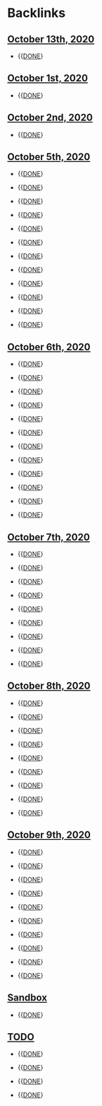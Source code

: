 
# Backlinks
## [October 13th, 2020](<October 13th, 2020.md>)
- {{[DONE](<DONE.md>)}

## [October 1st, 2020](<October 1st, 2020.md>)
- {{[DONE](<DONE.md>)}

## [October 2nd, 2020](<October 2nd, 2020.md>)
- {{[DONE](<DONE.md>)}

## [October 5th, 2020](<October 5th, 2020.md>)
- {{[DONE](<DONE.md>)}

- {{[DONE](<DONE.md>)}

- {{[DONE](<DONE.md>)}

- {{[DONE](<DONE.md>)}

- {{[DONE](<DONE.md>)}

- {{[DONE](<DONE.md>)}

- {{[DONE](<DONE.md>)}

- {{[DONE](<DONE.md>)}

- {{[DONE](<DONE.md>)}

- {{[DONE](<DONE.md>)}

- {{[DONE](<DONE.md>)}

- {{[DONE](<DONE.md>)}

## [October 6th, 2020](<October 6th, 2020.md>)
- {{[DONE](<DONE.md>)}

- {{[DONE](<DONE.md>)}

- {{[DONE](<DONE.md>)}

- {{[DONE](<DONE.md>)}

- {{[DONE](<DONE.md>)}

- {{[DONE](<DONE.md>)}

- {{[DONE](<DONE.md>)}

- {{[DONE](<DONE.md>)}

- {{[DONE](<DONE.md>)}

- {{[DONE](<DONE.md>)}

- {{[DONE](<DONE.md>)}

- {{[DONE](<DONE.md>)}

## [October 7th, 2020](<October 7th, 2020.md>)
- {{[DONE](<DONE.md>)}

- {{[DONE](<DONE.md>)}

- {{[DONE](<DONE.md>)}

- {{[DONE](<DONE.md>)}

- {{[DONE](<DONE.md>)}

- {{[DONE](<DONE.md>)}

- {{[DONE](<DONE.md>)}

- {{[DONE](<DONE.md>)}

- {{[DONE](<DONE.md>)}

## [October 8th, 2020](<October 8th, 2020.md>)
- {{[DONE](<DONE.md>)}

- {{[DONE](<DONE.md>)}

- {{[DONE](<DONE.md>)}

- {{[DONE](<DONE.md>)}

- {{[DONE](<DONE.md>)}

- {{[DONE](<DONE.md>)}

- {{[DONE](<DONE.md>)}

- {{[DONE](<DONE.md>)}

- {{[DONE](<DONE.md>)}

## [October 9th, 2020](<October 9th, 2020.md>)
- {{[DONE](<DONE.md>)}

- {{[DONE](<DONE.md>)}

- {{[DONE](<DONE.md>)}

- {{[DONE](<DONE.md>)}

- {{[DONE](<DONE.md>)}

- {{[DONE](<DONE.md>)}

- {{[DONE](<DONE.md>)}

- {{[DONE](<DONE.md>)}

- {{[DONE](<DONE.md>)}

- {{[DONE](<DONE.md>)}

## [Sandbox](<Sandbox.md>)
- {{[DONE](<DONE.md>)}

## [TODO](<TODO.md>)
- {{[DONE](<DONE.md>)}

- {{[DONE](<DONE.md>)}

- {{[DONE](<DONE.md>)}

- {{[DONE](<DONE.md>)}

